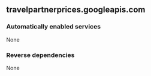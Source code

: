 ## travelpartnerprices.googleapis.com

### Automatically enabled services

None

### Reverse dependencies

None
